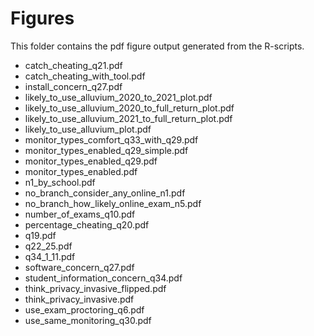 # Figures
This folder contains the pdf figure output generated from the R-scripts. 

- catch_cheating_q21.pdf
- catch_cheating_with_tool.pdf
- install_concern_q27.pdf
- likely_to_use_alluvium_2020_to_2021_plot.pdf
- likely_to_use_alluvium_2020_to_full_return_plot.pdf
- likely_to_use_alluvium_2021_to_full_return_plot.pdf
- likely_to_use_alluvium_plot.pdf
- monitor_types_comfort_q33_with_q29.pdf
- monitor_types_enabled_q29_simple.pdf
- monitor_types_enabled_q29.pdf
- monitor_types_enabled.pdf
- n1_by_school.pdf
- no_branch_consider_any_online_n1.pdf
- no_branch_how_likely_online_exam_n5.pdf
- number_of_exams_q10.pdf
- percentage_cheating_q20.pdf
- q19.pdf
- q22_25.pdf
- q34_1_11.pdf
- software_concern_q27.pdf
- student_information_concern_q34.pdf
- think_privacy_invasive_flipped.pdf
- think_privacy_invasive.pdf
- use_exam_proctoring_q6.pdf
- use_same_monitoring_q30.pdf